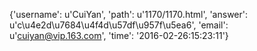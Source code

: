 {'username': u'CuiYan', 'path': u'1170/1170.html', 'answer': u'c\u4e2d\u7684\u4f4d\u57df\u957f\u5ea6', 'email': u'cuiyan@vip.163.com', 'time': '2016-02-26:15:23:11'}